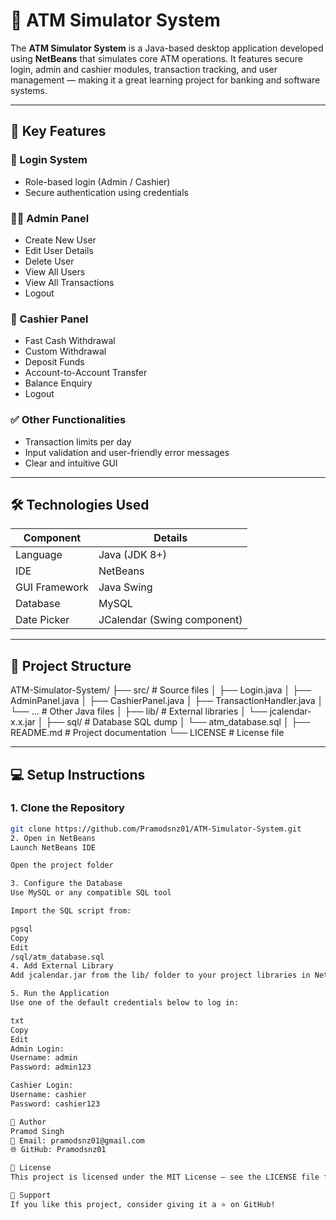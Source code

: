 # 🏧 ATM Simulator System

The **ATM Simulator System** is a Java-based desktop application developed using **NetBeans** that simulates core ATM operations. It features secure login, admin and cashier modules, transaction tracking, and user management — making it a great learning project for banking and software systems.

---

## 📌 Key Features

### 🔐 Login System
- Role-based login (Admin / Cashier)
- Secure authentication using credentials

### 👨‍💼 Admin Panel
- Create New User
- Edit User Details
- Delete User
- View All Users
- View All Transactions
- Logout

### 🧾 Cashier Panel
- Fast Cash Withdrawal
- Custom Withdrawal
- Deposit Funds
- Account-to-Account Transfer
- Balance Enquiry
- Logout

### ✅ Other Functionalities
- Transaction limits per day
- Input validation and user-friendly error messages
- Clear and intuitive GUI

---

## 🛠️ Technologies Used

| Component       | Details                    |
|----------------|----------------------------|
| Language        | Java (JDK 8+)              |
| IDE             | NetBeans                   |
| GUI Framework   | Java Swing                 |
| Database        | MySQL                      |
| Date Picker     | JCalendar (Swing component)|

---

## 📁 Project Structure

 ATM-Simulator-System/
├── src/                    # Source files
│   ├── Login.java
│   ├── AdminPanel.java
│   ├── CashierPanel.java
│   ├── TransactionHandler.java
│   └── ...                # Other Java files
│
├── lib/                   # External libraries
│   └── jcalendar-x.x.jar
│
├── sql/                   # Database SQL dump
│   └── atm_database.sql
│
├── README.md              # Project documentation
└── LICENSE                # License file

---

## 💻 Setup Instructions

### 1. Clone the Repository
```bash
git clone https://github.com/Pramodsnz01/ATM-Simulator-System.git
2. Open in NetBeans
Launch NetBeans IDE

Open the project folder

3. Configure the Database
Use MySQL or any compatible SQL tool

Import the SQL script from:

pgsql
Copy
Edit
/sql/atm_database.sql
4. Add External Library
Add jcalendar.jar from the lib/ folder to your project libraries in NetBeans

5. Run the Application
Use one of the default credentials below to log in:

txt
Copy
Edit
Admin Login:
Username: admin
Password: admin123

Cashier Login:
Username: cashier
Password: cashier123

👤 Author
Pramod Singh
📧 Email: pramodsnz01@gmail.com
🌐 GitHub: Pramodsnz01

📄 License
This project is licensed under the MIT License — see the LICENSE file for details.

🌟 Support
If you like this project, consider giving it a ⭐ on GitHub!



